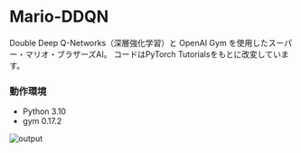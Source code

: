 # Mario-DDQN
Double Deep Q-Networks（深層強化学習）と OpenAI Gym を使用したスーパー・マリオ・ブラザーズAI。
コードはPyTorch Tutorialsをもとに改変しています。

### 動作環境
- Python 3.10
- gym 0.17.2

![output](https://github.com/sakusaku3939/mario-ddqn/assets/53967490/4837dda7-0603-4a9c-a5d2-f9b50e826aca)
